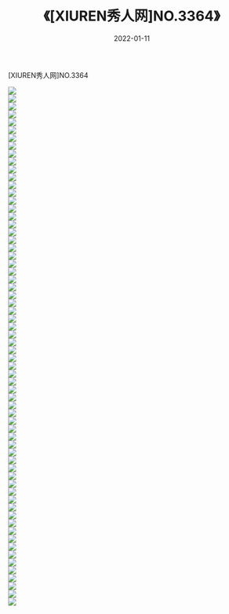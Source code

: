 ﻿---
layout: post
title:  《[XIUREN秀人网]NO.3364》
date:   2022-01-11
img: http://pic.660000.xyz/1:/秀人网/秀人网第04部分/[XIUREN秀人网]NO.3364/000.jpg
categories: [美女, 清纯, 唯美]
---

[XIUREN秀人网]NO.3364

 ![](http://pic.660000.xyz/1:/秀人网/秀人网第04部分/[XIUREN秀人网]NO.3364/001.jpg) <br>![](http://pic.660000.xyz/1:/秀人网/秀人网第04部分/[XIUREN秀人网]NO.3364/002.jpg) <br>![](http://pic.660000.xyz/1:/秀人网/秀人网第04部分/[XIUREN秀人网]NO.3364/003.jpg) <br>![](http://pic.660000.xyz/1:/秀人网/秀人网第04部分/[XIUREN秀人网]NO.3364/004.jpg) <br>![](http://pic.660000.xyz/1:/秀人网/秀人网第04部分/[XIUREN秀人网]NO.3364/005.jpg) <br>![](http://pic.660000.xyz/1:/秀人网/秀人网第04部分/[XIUREN秀人网]NO.3364/006.jpg) <br>![](http://pic.660000.xyz/1:/秀人网/秀人网第04部分/[XIUREN秀人网]NO.3364/007.jpg) <br>![](http://pic.660000.xyz/1:/秀人网/秀人网第04部分/[XIUREN秀人网]NO.3364/008.jpg) <br>![](http://pic.660000.xyz/1:/秀人网/秀人网第04部分/[XIUREN秀人网]NO.3364/009.jpg) <br>![](http://pic.660000.xyz/1:/秀人网/秀人网第04部分/[XIUREN秀人网]NO.3364/010.jpg) <br>![](http://pic.660000.xyz/1:/秀人网/秀人网第04部分/[XIUREN秀人网]NO.3364/011.jpg) <br>![](http://pic.660000.xyz/1:/秀人网/秀人网第04部分/[XIUREN秀人网]NO.3364/012.jpg) <br>![](http://pic.660000.xyz/1:/秀人网/秀人网第04部分/[XIUREN秀人网]NO.3364/013.jpg) <br>![](http://pic.660000.xyz/1:/秀人网/秀人网第04部分/[XIUREN秀人网]NO.3364/014.jpg) <br>![](http://pic.660000.xyz/1:/秀人网/秀人网第04部分/[XIUREN秀人网]NO.3364/015.jpg) <br>![](http://pic.660000.xyz/1:/秀人网/秀人网第04部分/[XIUREN秀人网]NO.3364/016.jpg) <br>![](http://pic.660000.xyz/1:/秀人网/秀人网第04部分/[XIUREN秀人网]NO.3364/017.jpg) <br>![](http://pic.660000.xyz/1:/秀人网/秀人网第04部分/[XIUREN秀人网]NO.3364/018.jpg) <br>![](http://pic.660000.xyz/1:/秀人网/秀人网第04部分/[XIUREN秀人网]NO.3364/019.jpg) <br>![](http://pic.660000.xyz/1:/秀人网/秀人网第04部分/[XIUREN秀人网]NO.3364/020.jpg) <br>![](http://pic.660000.xyz/1:/秀人网/秀人网第04部分/[XIUREN秀人网]NO.3364/021.jpg) <br>![](http://pic.660000.xyz/1:/秀人网/秀人网第04部分/[XIUREN秀人网]NO.3364/022.jpg) <br>![](http://pic.660000.xyz/1:/秀人网/秀人网第04部分/[XIUREN秀人网]NO.3364/023.jpg) <br>![](http://pic.660000.xyz/1:/秀人网/秀人网第04部分/[XIUREN秀人网]NO.3364/024.jpg) <br>![](http://pic.660000.xyz/1:/秀人网/秀人网第04部分/[XIUREN秀人网]NO.3364/025.jpg) <br>![](http://pic.660000.xyz/1:/秀人网/秀人网第04部分/[XIUREN秀人网]NO.3364/026.jpg) <br>![](http://pic.660000.xyz/1:/秀人网/秀人网第04部分/[XIUREN秀人网]NO.3364/027.jpg) <br>![](http://pic.660000.xyz/1:/秀人网/秀人网第04部分/[XIUREN秀人网]NO.3364/028.jpg) <br>![](http://pic.660000.xyz/1:/秀人网/秀人网第04部分/[XIUREN秀人网]NO.3364/029.jpg) <br>![](http://pic.660000.xyz/1:/秀人网/秀人网第04部分/[XIUREN秀人网]NO.3364/030.jpg) <br>![](http://pic.660000.xyz/1:/秀人网/秀人网第04部分/[XIUREN秀人网]NO.3364/031.jpg) <br>![](http://pic.660000.xyz/1:/秀人网/秀人网第04部分/[XIUREN秀人网]NO.3364/032.jpg) <br>![](http://pic.660000.xyz/1:/秀人网/秀人网第04部分/[XIUREN秀人网]NO.3364/033.jpg) <br>![](http://pic.660000.xyz/1:/秀人网/秀人网第04部分/[XIUREN秀人网]NO.3364/034.jpg) <br>![](http://pic.660000.xyz/1:/秀人网/秀人网第04部分/[XIUREN秀人网]NO.3364/035.jpg) <br>![](http://pic.660000.xyz/1:/秀人网/秀人网第04部分/[XIUREN秀人网]NO.3364/036.jpg) <br>![](http://pic.660000.xyz/1:/秀人网/秀人网第04部分/[XIUREN秀人网]NO.3364/037.jpg) <br>![](http://pic.660000.xyz/1:/秀人网/秀人网第04部分/[XIUREN秀人网]NO.3364/038.jpg) <br>![](http://pic.660000.xyz/1:/秀人网/秀人网第04部分/[XIUREN秀人网]NO.3364/039.jpg) <br>![](http://pic.660000.xyz/1:/秀人网/秀人网第04部分/[XIUREN秀人网]NO.3364/040.jpg) <br>![](http://pic.660000.xyz/1:/秀人网/秀人网第04部分/[XIUREN秀人网]NO.3364/041.jpg) <br>![](http://pic.660000.xyz/1:/秀人网/秀人网第04部分/[XIUREN秀人网]NO.3364/042.jpg) <br>![](http://pic.660000.xyz/1:/秀人网/秀人网第04部分/[XIUREN秀人网]NO.3364/043.jpg) <br>![](http://pic.660000.xyz/1:/秀人网/秀人网第04部分/[XIUREN秀人网]NO.3364/044.jpg) <br>![](http://pic.660000.xyz/1:/秀人网/秀人网第04部分/[XIUREN秀人网]NO.3364/045.jpg) <br>![](http://pic.660000.xyz/1:/秀人网/秀人网第04部分/[XIUREN秀人网]NO.3364/046.jpg) <br>![](http://pic.660000.xyz/1:/秀人网/秀人网第04部分/[XIUREN秀人网]NO.3364/047.jpg) <br>![](http://pic.660000.xyz/1:/秀人网/秀人网第04部分/[XIUREN秀人网]NO.3364/048.jpg) <br>![](http://pic.660000.xyz/1:/秀人网/秀人网第04部分/[XIUREN秀人网]NO.3364/049.jpg) <br>![](http://pic.660000.xyz/1:/秀人网/秀人网第04部分/[XIUREN秀人网]NO.3364/050.jpg) <br>![](http://pic.660000.xyz/1:/秀人网/秀人网第04部分/[XIUREN秀人网]NO.3364/051.jpg) <br>![](http://pic.660000.xyz/1:/秀人网/秀人网第04部分/[XIUREN秀人网]NO.3364/052.jpg) <br>![](http://pic.660000.xyz/1:/秀人网/秀人网第04部分/[XIUREN秀人网]NO.3364/053.jpg) <br>![](http://pic.660000.xyz/1:/秀人网/秀人网第04部分/[XIUREN秀人网]NO.3364/054.jpg) <br>![](http://pic.660000.xyz/1:/秀人网/秀人网第04部分/[XIUREN秀人网]NO.3364/055.jpg) <br>![](http://pic.660000.xyz/1:/秀人网/秀人网第04部分/[XIUREN秀人网]NO.3364/056.jpg) <br>![](http://pic.660000.xyz/1:/秀人网/秀人网第04部分/[XIUREN秀人网]NO.3364/057.jpg) <br>![](http://pic.660000.xyz/1:/秀人网/秀人网第04部分/[XIUREN秀人网]NO.3364/058.jpg) <br>![](http://pic.660000.xyz/1:/秀人网/秀人网第04部分/[XIUREN秀人网]NO.3364/059.jpg) <br>![](http://pic.660000.xyz/1:/秀人网/秀人网第04部分/[XIUREN秀人网]NO.3364/060.jpg) <br>![](http://pic.660000.xyz/1:/秀人网/秀人网第04部分/[XIUREN秀人网]NO.3364/061.jpg) <br>![](http://pic.660000.xyz/1:/秀人网/秀人网第04部分/[XIUREN秀人网]NO.3364/062.jpg) <br>![](http://pic.660000.xyz/1:/秀人网/秀人网第04部分/[XIUREN秀人网]NO.3364/063.jpg) <br>![](http://pic.660000.xyz/1:/秀人网/秀人网第04部分/[XIUREN秀人网]NO.3364/064.jpg) <br>![](http://pic.660000.xyz/1:/秀人网/秀人网第04部分/[XIUREN秀人网]NO.3364/065.jpg) <br>![](http://pic.660000.xyz/1:/秀人网/秀人网第04部分/[XIUREN秀人网]NO.3364/066.jpg) <br>